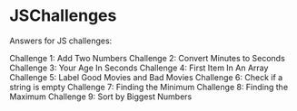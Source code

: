 # JSChallenges

Answers for JS challenges:

Challenge 1: Add Two Numbers
Challenge 2: Convert Minutes to Seconds
Challenge 3: Your Age In Seconds
Challenge 4: First Item In An Array
Challenge 5: Label Good Movies and Bad Movies
Challenge 6: Check if a string is empty
Challenge 7: Finding the Minimum
Challenge 8: Finding the Maximum
Challenge 9: Sort by Biggest Numbers
